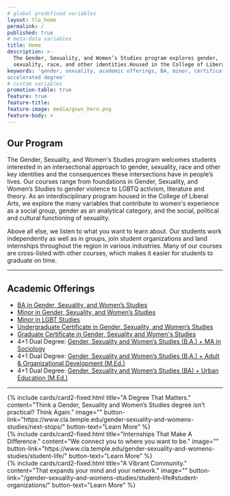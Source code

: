 ```yaml
---
# global predefined variables
layout: tla_home
permalink: /
published: true
# meta-data variables
title: Home
description: >-
  The Gender, Sexuality, and Women’s Studies program explores gender, 
  sexuality, race, and other identities.Housed in the College of Liberal Arts,  this is an interdisciplinary program at Temple University. View our academic offerings and earn a BA, Minor, or Certificate.
keywords: 'gender, sexuality, academic offerings, BA, minor, certificate,
accelerated degree'
# custom variables
promotion-table: true
feature: true
feature-title: 
feature-image: media/gsws_hero.png
feature-body: >
---
```

## Our Program
The Gender, Sexuality, and Women's Studies program welcomes students interested in an intersectional approach to gender, sexuality, race and other key identities and the consequences these intersections have in people’s lives. Our courses range from foundations in Gender, Sexuality, and Women’s Studies to gender violence to LGBTQ activism, literature and theory. As an interdisciplinary program housed in the College of Liberal Arts, we explore the many variables that contribute to women's experience as a social group, gender as an analytical category, and the social, political and cultural functioning of sexuality.

Above all else, we listen to what you want to learn about. Our students work independently as well as in groups, join student organizations and land internships throughout the region in various industries. Many of our courses are cross-listed with other courses, which makes it easier for students to graduate on time.

___

## Academic Offerings

- [BA in Gender, Sexuality, and Women’s Studies](https://www.temple.edu/academics/degree-programs/gender-sexuality-and-women-s-studies-major-la-gsws-ba)
- [Minor in Gender, Sexuality, and Women’s Studies](https://www.temple.edu/academics/degree-programs/gender-sexuality-and-women-s-studies-major-la-gsws-ba)
- [Minor in LGBT Studies](https://www.temple.edu/academics/degree-programs/gender-sexuality-and-women-s-studies-major-la-gsws-ba)
- [Undergraduate Certificate in Gender, Sexuality, and Women’s Studies](https://www.temple.edu/academics/degree-programs/gender-sexuality-and-women-s-studies-certificate-undergraduate-la-gsws-cert)
- [Graduate Certificate in Gender, Sexuality and Women's Studies](https://www.temple.edu/academics/degree-programs/gender-sexuality-and-women-s-studies-certificate-graduate-la-gsws-grad)
- 4+1 Dual Degree: [Gender, Sexuality and Women’s Studies (B.A.) + MA in Sociology](https://liberalarts.temple.edu/ba-gender-sexuality-and-womens-studies-ma)
- 4+1 Dual Degree: [Gender, Sexuality and Women’s Studies (B.A.) + Adult & Organizational Development (M.Ed.)](https://education.temple.edu/node/49166)
- 4+1 Dual Degree: [Gender, Sexuality and Women’s Studies (BA) + Urban Education (M.Ed.)](https://education.temple.edu/academics/programs/1-accelerated-programs/1-programs-urban-education)

___

<div class="row row-wide">
  <div class="col m12 l4">{% include cards/card2-fixed.html
    title="A Degree That Matters."
    content="Think a Gender, Sexuality and Women’s Studies degree isn’t practical? Think Again."
    image=""
    button-link="https://www.cla.temple.edu/gender-sexuality-and-womens-studies/next-stops/"
    button-text="Learn More" %}
  </div>
  <div class="row row-wide">
    <div class="col m12 l4">{% include cards/card2-fixed.html
      title="Internships That Make A Difference."
      content="We connect you to where you want to be."
      image=""
      button-link="https://www.cla.temple.edu/gender-sexuality-and-womens-studies/student-life/"
      button-text="Learn More" %}
    </div>
    <div class="row row-wide">
      <div class="col m12 l4">{% include cards/card2-fixed.html
        title="A Vibrant Community."
        content="That expands your mind and your network."
        image=""
        button-link="/gender-sexuality-and-womens-studies/student-life#student-organizations/"
        button-text="Learn More" %}
      </div>
</div>
